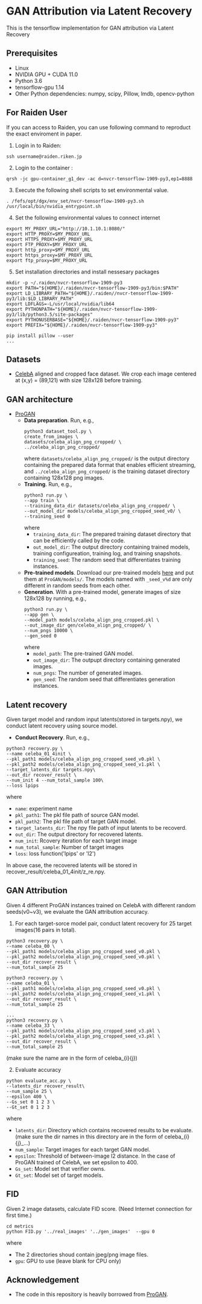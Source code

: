 # GAN Attribution via Latent Recovery

This is the tensorflow implementation for GAN attribution via Latent Recovery

<!-- 
### [paper](https://arxiv.org/pdf/1811.08180.pdf) 
### [Attributing Fake Images to GANs: Learning and Analyzing GAN Fingerprints](https://arxiv.org/pdf/1811.08180.pdf)


## GAN fingerprints demo
<img src='classifier_visNet/demo/demo.gif' width=800>
-->

## Prerequisites
- Linux
- NVIDIA GPU + CUDA 11.0
- Python 3.6
- tensorflow-gpu 1.14
- Other Python dependencies: numpy, scipy, Pillow, lmdb, opencv-python

## For Raiden User
If you can access to Raiden, you can use following command to reproduct the exact enviroment in paper.
1. Login in to Raiden:
  ```
  ssh username@raiden.riken.jp
  ```
2. Login to the container :
  ```
  qrsh -jc gpu-container_g1_dev -ac d=nvcr-tensorflow-1909-py3,ep1=8888
  ```
3. Execute the following shell scripts to set environmental value.
  ```
  . /fefs/opt/dgx/env_set/nvcr-tensorflow-1909-py3.sh 
  /usr/local/bin/nvidia_entrypoint.sh
  ```
4. Set the following environmental values to connect internet
  ```
  export MY_PROXY_URL="http://10.1.10.1:8080/" 
  export HTTP_PROXY=$MY_PROXY_URL 
  export HTTPS_PROXY=$MY_PROXY_URL
  export FTP_PROXY=$MY_PROXY_URL
  export http_proxy=$MY_PROXY_URL
  export https_proxy=$MY_PROXY_URL
  export ftp_proxy=$MY_PROXY_URL 
  ```
5. Set installation directories and install nessesary packages
  ```
  mkdir -p ~/.raiden/nvcr-tensorflow-1909-py3
  export PATH="${HOME}/.raiden/nvcr-tensorflow-1909-py3/bin:$PATH"
  export LD_LIBRARY_PATH="${HOME}/.raiden//nvcr-tensorflow-1909-py3/lib:$LD_LIBRARY_PATH"  
  export LDFLAGS=-L/usr/local/nvidia/lib64
  export PYTHONPATH="${HOME}/.raiden/nvcr-tensorflow-1909-py3/lib/python3.5/site-packages" 
  export PYTHONUSERBASE="${HOME}/.raiden/nvcr-tensorflow-1909-py3" 
  export PREFIX="${HOME}/.raiden/nvcr-tensorflow-1909-py3" 
  
  pip install pillow --user
  ...
  ```

## Datasets
- [CelebA](http://mmlab.ie.cuhk.edu.hk/projects/CelebA.html) aligned and cropped face dataset. We crop each image centered at (x,y) = (89,121) with size 128x128 before training.
  
## GAN architecture
- [ProGAN](https://github.com/tkarras/progressive_growing_of_gans)
  - **Data preparation**. Run, e.g.,
    ```
    python3 dataset_tool.py \
    create_from_images \
    datasets/celeba_align_png_cropped/ \
    ../celeba_align_png_cropped/
    ```
    where `datasets/celeba_align_png_cropped/` is the output directory containing the prepared data format that enables efficient streaming, and `../celeba_align_png_cropped/` is the training dataset directory containing 128x128 png images.
  - **Training**. Run, e.g.,
    ```
    python3 run.py \
    --app train \
    --training_data_dir datasets/celeba_align_png_cropped/ \
    --out_model_dir models/celeba_align_png_cropped_seed_v0/ \
    --training_seed 0
    ```
    where
    - `training_data_dir`: The prepared training dataset directory that can be efficiently called by the code.
    - `out_model_dir`: The output directory containing trained models, training configureation, training log, and training snapshots.
    - `training_seed`: The random seed that differentiates training instances.
  - **Pre-trained models**. Download our pre-trained models [here](https://drive.google.com/drive/folders/1E4Bm8xshBTDPBU3Nh8x6ASFduLZZmtVI?usp=sharing) and put them at `ProGAN/models/`. The models named with `_seed_v%d` are only different in random seeds from each other.
  - **Generation**. With a pre-trained model, generate images of size 128x128 by running, e.g.,
    ```
    python3 run.py \
    --app gen \
    --model_path models/celeba_align_png_cropped.pkl \
    --out_image_dir gen/celeba_align_png_cropped/ \
    --num_pngs 10000 \
    --gen_seed 0
    ```
    where
    - `model_path`: The pre-trained GAN model.
    - `out_image_dir`: The outpupt directory containing generated images.
    - `num_pngs`: The number of generated images.
    - `gen_seed`: The random seed that differentiates generation instances.

## Latent recovery
Given target model and random input latents(stored in targets.npy), we conduct latent recovery using source model. 
 - **Conduct Recovery**. Run, e.g.,
  ```
  python3 recovery.py \
  --name celeba_01_4init \
  --pkl_path1 models/celeba_align_png_cropped_seed_v0.pkl \
  --pkl_path2 models/celeba_align_png_cropped_seed_v1.pkl \
  --target_latents_dir targets.npy\
  --out_dir recover_result \
  --num_init 4 --num_total_sample 100\
  --loss lpips
  ```
  where
  - `name`: experiment name
  - `pkl_path1`: The pkl file path of source GAN model.
  - `pkl_path2`: The pkl file path of target GAN model.  
  - `target_latents_dir`: The npy file path of input latents to be recoverd.
  - `out_dir`: The output directory for recovered latents.
  - `num_init`: Rcovery iteration for each target image
  - `num_total_sample`: Number of target images
  - `loss`: loss function('lpips' or 'l2')
  
  In above case, the recovered latents will be stored in recover_result/celeba_01_4init/z_re.npy.
  
## GAN Attribution
Given 4 different ProGAN instances trained on CelebA with different random seeds(v0~v3), we evaluate the GAN attribution accuracy.
  1. For each target-sorce model pair, conduct latent recovery for 25 target images(16 pairs in total).
  ```
  python3 recovery.py \
  --name celeba_00 \
  --pkl_path1 models/celeba_align_png_cropped_seed_v0.pkl \
  --pkl_path2 models/celeba_align_png_cropped_seed_v0.pkl \
  --out_dir recover_result \
  --num_total_sample 25
  
  python3 recovery.py \
  --name celeba_01 \
  --pkl_path1 models/celeba_align_png_cropped_seed_v0.pkl \
  --pkl_path2 models/celeba_align_png_cropped_seed_v1.pkl \
  --out_dir recover_result \
  --num_total_sample 25
  
  ...
  python3 recovery.py \
  --name celeba_33 \
  --pkl_path1 models/celeba_align_png_cropped_seed_v3.pkl \
  --pkl_path2 models/celeba_align_png_cropped_seed_v3.pkl \
  --out_dir recover_result \
  --num_total_sample 25
  ```
  (make sure the name are in the form of celeba_{i}{j})
  
  2. Evaluate accuracy
  ```
  python evaluate_acc.py \
  --latents_dir recover_result\
  --num_sample 25 \
  --epsilon 400 \
  --Gs_set 0 1 2 3 \ 
  --Gt_set 0 1 2 3
  ```
  where
  - `latents_dir`: Directory which contains recovered results to be evaluate.(make sure the dir names in this directory are in the form of celeba_{i}{j}_...)
  - `num_sample`: Target images for each target GAN model.
  - `epsilon`: Threshold of between-image l2 distance. In the case of ProGAN trained of CelebA, we set epsilon to 400.
  - `Gs_set`: Model set that verifier owns.
  - `Gt_set`: Model set of target models.
  
  ## FID
  Given 2 image datasets, calculate FID score. (Need Internet connection for first time.)
  ```
  cd metrics
  python FID.py '../real_images' '../gen_images'  --gpu 0
  ```
  where
  - The 2 directories shoud contain jpeg/png image files.
  - `gpu`: GPU to use (leave blank for CPU only)
  
## Acknowledgement
- The code in this repository is heavily borrowed from [ProGAN](https://github.com/tkarras/progressive_growing_of_gans).
